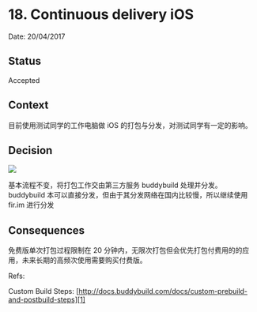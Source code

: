 # 18. Continuous delivery iOS

Date: 20/04/2017

## Status

Accepted

## Context

目前使用测试同学的工作电脑做 iOS 的打包与分发，对测试同学有一定的影响。

## Decision

![][image-1]

基本流程不变，将打包工作交由第三方服务 buddybuild 处理并分发。
buddybuild 本可以直接分发，但由于其分发网络在国内比较慢，所以继续使用 fir.im 进行分发

## Consequences

免费版单次打包过程限制在 20 分钟内，无限次打包但会优先打包付费用的的应用，未来长期的高频次使用需要购买付费版。

Refs:

Custom Build Steps: [http://docs.buddybuild.com/docs/custom-prebuild-and-postbuild-steps][1]

[1]:	http://docs.buddybuild.com/docs/custom-prebuild-and-postbuild-steps

[image-1]:	decisions/files/Continuous-delivery-iOS.png